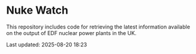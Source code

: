 # Nuke Watch

This repository includes code for retrieving the latest information available on the output of EDF nuclear power plants in the UK.

Last updated: 2025-08-20 18:23